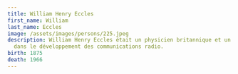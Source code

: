 ```yaml
---
title: William Henry Eccles
first_name: William
last_name: Eccles
image: /assets/images/persons/225.jpeg
description: William Henry Eccles était un physicien britannique et un pionnier
  dans le développement des communications radio.
birth: 1875
death: 1966
---
```

